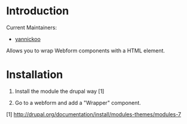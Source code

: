 # Introduction

Current Maintainers:

* [yannickoo](https://www.drupal.org/u/yannickoo)

Allows you to wrap Webform components with a HTML element.

# Installation

1. Install the module the drupal way [1]

2. Go to a webform and add a "Wrapper" component.

[1] http://drupal.org/documentation/install/modules-themes/modules-7
